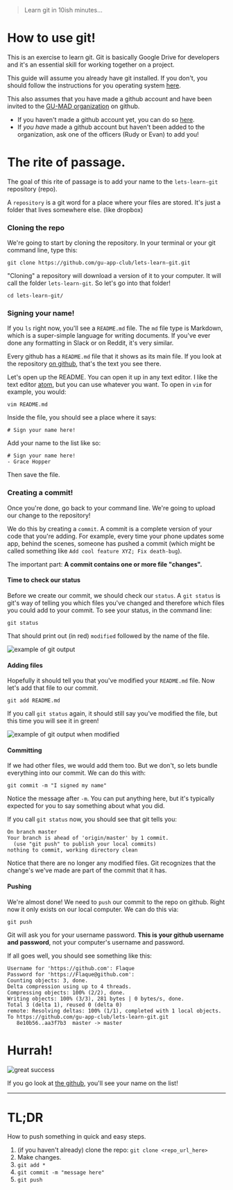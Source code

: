 > Learn git in 10ish minutes...

# How to use git!

This is an exercise to learn git. Git is basically Google Drive for developers and it's an essential skill for working together on a project.

This guide will assume you already have git installed. If you don't, you should follow the instructions for you operating system [here](https://git-scm.com/book/en/v2/Getting-Started-Installing-Git).

This also assumes that you have made a github account and have been invited to the [GU-MAD organization](https://github.com/gu-app-club) on github.

- If you haven't made a github account yet, you can do so [here](https://github.com/).
- If _you have_ made a github account but haven't been added to the organization, ask one of the officers (Rudy or Evan) to add you!

# The rite of passage.

The goal of this rite of passage is to add your name to the `lets-learn-git` repository (repo).

A `repository` is a git word for a place where your files are stored. It's just a folder that lives somewhere else. (like dropbox)

### Cloning the repo

We're going to start by cloning the repository. In your terminal or your git command line, type this:

```
git clone https://github.com/gu-app-club/lets-learn-git.git
```

"Cloning" a repository will download a version of it to your computer. It will call the folder `lets-learn-git`. So let's go into that folder!

```
cd lets-learn-git/
```

### Signing your name!

If you `ls` right now, you'll see a `README.md` file. The `md` file type is Markdown, which is a super-simple language for writing documents. If you've ever done any formatting in Slack or on Reddit, it's very similar.

Every github has a `README.md` file that it shows as its main file. If you look at the repository [on github](https://github.com/gu-app-club/lets-learn-git), that's the text you see there.

Let's open up the README. You can open it up in any text editor. I like the text editor [atom](https://atom.io/), but you can use whatever you want. To open in `vim` for example, you would:

```
vim README.md
```

Inside the file, you should see a place where it says:

```
# Sign your name here!
```

Add your name to the list like so:

```
# Sign your name here!
- Grace Hopper
```

Then save the file.

### Creating a commit!

Once you're done, go back to your command line. We're going to upload our change to the repository!

We do this by creating a `commit`. A commit is a complete version of your code that you're adding. For example, every time your phone updates some app, behind the scenes, someone has pushed a commit (which might be called something like `Add cool feature XYZ; Fix death-bug`).

The important part: **A commit contains one or more file "changes".**

#### Time to check our status

Before we create our commit, we should check our `status`. A `git status` is git's way of telling you which files you've changed and therefore which files you could add to your commit. To see your status, in the command line:

```
git status
```

That should print out (in red) `modified` followed by the name of the file.

![example of git output](http://i.imgur.com/7ZZdp6N.png)

#### Adding files

Hopefully it should tell you that you've modified your `README.md` file. Now let's add that file to our commit.

```
git add README.md
```

If you call `git status` again, it should still say you've modified the file, but this time you will see it in green!

![example of git output when modified](http://i.imgur.com/qbZxgM0.png)

#### Committing

If we had other files, we would add them too. But we don't, so lets bundle everything into our commit. We can do this with:

```
git commit -m "I signed my name"
```

Notice the message after `-m`. You can put anything here, but it's typically expected for you to say something about what you did.

If you call `git status` now, you should see that git tells you:

```
On branch master
Your branch is ahead of 'origin/master' by 1 commit.
  (use "git push" to publish your local commits)
nothing to commit, working directory clean
```

Notice that there are no longer any modified files. Git recognizes that the change's we've made are part of the commit that it has.

#### Pushing

We're almost done! We need to `push` our commit to the repo on github. Right now it only exists on our local computer. We can do this via:

```
git push
```

Git will ask you for your username password. **This is your github username and password**, not your computer's username and password.

If all goes well, you should see something like this:

```
Username for 'https://github.com': Flaque
Password for 'https://Flaque@github.com':
Counting objects: 3, done.
Delta compression using up to 4 threads.
Compressing objects: 100% (2/2), done.
Writing objects: 100% (3/3), 281 bytes | 0 bytes/s, done.
Total 3 (delta 1), reused 0 (delta 0)
remote: Resolving deltas: 100% (1/1), completed with 1 local objects.
To https://github.com/gu-app-club/lets-learn-git.git
   8e10b56..aa3f7b3  master -> master
```

# Hurrah!
![great success](http://s2.quickmeme.com/img/14/14c0f057abec6dabfc5be48cbbd0d904fef889a8781eee667984089207daf998.jpg)

If you go look at [the github](https://github.com/gu-app-club/lets-learn-git), you'll see your name on the list!

---

# TL;DR
How to push something in quick and easy steps.

1. (if you haven't already) clone the repo: `git clone <repo_url_here>`
2. Make changes.
3. `git add *`
4. `git commit -m "message here"`
5. `git push`
